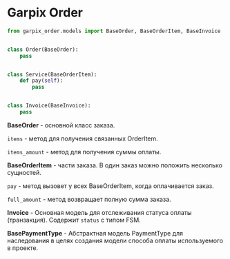 # Garpix Order

```python
from garpix_order.models import BaseOrder, BaseOrderItem, BaseInvoice


class Order(BaseOrder):
    pass


class Service(BaseOrderItem):
    def pay(self):
        pass


class Invoice(BaseInvoice):
    pass
```

**BaseOrder** - основной класс заказа.

`items` - метод для получения связанных OrderItem.

`items_amount` - метод для получения суммы оплаты.

**BaseOrderItem** - части заказа. В один заказ можно положить несколько сущностей.

`pay` - метод вызовет у всех BaseOrderItem, когда оплачивается заказ.

`full_amount` - метод возвращает полную сумма заказа. 

**Invoice** - Основная модель для отслеживания статуса оплаты (транзакция). Содержит `status` с типом FSM.

**BasePaymentType** - Абстрактная модель PaymentType для наследования в целях создания модели способа оплаты используемого в проекте.

